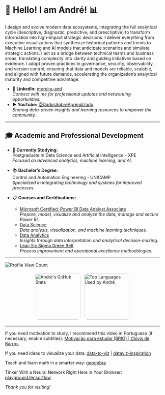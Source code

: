 # 👋 Hello! I am André! 📊

I design and evolve modern data ecosystems, integrating the full analytical cycle (descriptive, diagnostic, predictive, and prescriptive) to transform information into high-impact strategic decisions. I deliver everything from executive visualizations that synthesize historical patterns and trends to Machine Learning and AI models that anticipate scenarios and simulate strategic actions. I act as a bridge between technical teams and business areas, translating complexity into clarity and guiding initiatives based on evidence. I adopt proven practices in governance, security, observability, and version control, ensuring that data and models are reliable, scalable, and aligned with future demands, accelerating the organization’s analytical maturity and competitive advantage.

- 🔗 **LinkedIn:** [moreira-and](https://www.linkedin.com/in/moreira-and)  
  *Connect with me for professional updates and networking opportunities.*
- ▶ **YouTube:** [@DadosSobreAprendizado](https://www.youtube.com/@DadosSobreAprendizado)  
  *Sharing data-driven insights and learning resources to empower the community.*

---

## 🎓 Academic and Professional Development

- 🌱 **Currently Studying:**  
  Postgraduate in Data Science and Artificial Intelligence - XPE  
  *Focused on advanced analytics, machine learning, and AI.*  

- 📚 **Bachelor’s Degree:**  
  Control and Automation Engineering - UNICAMP  
  *Specialized in integrating technology and systems for improved processes.*  

- 📋 **Courses and Certifications:**
  - [Microsoft Certified: Power BI Data Analyst Associate](https://learn.microsoft.com/api/credentials/share/pt-br/moreira-and/8D008900A573B765?sharingId=2A1876131FAA5088)  
    *Prepare, model, visualize and analyze the data, manage and secure Power BI.*  
  - [Data Science](https://app.awari.com.br/certificado/84cc0992-22a9-427c-8f10-f52c2ec66342)  
    *Data analysis, visualization, and machine learning techniques.*  
  - [Data Analytics](https://app.awari.com.br/certificado/c3f7cac4-7994-4ca2-b0c8-87bb2e561275)  
    *Insights through data interpretation and analytical decision-making.*  
  - [Lean Six Sigma Green Belt](https://ead2.escolaedti.com.br/certificates/public?token=b5c7f837dedc708a1df72a3faf40bdf9)  
    *Process improvement and operational excellence methodologies.*  

---

![Profile View Count](https://komarev.com/ghpvc/?username=moreira-and&theme=dracula)  

<div style="display: flex; justify-content: center; align-items: flex-start; margin: 20px 0;">
  <img src="https://github-readme-stats.vercel.app/api?username=moreira-and&show_icons=true&theme=dracula&rank_icon=github" alt="André's GitHub Stats" style="height: 150px; border-radius: 10px; margin-right: 10px;"/>
  <img src="https://github-readme-stats.vercel.app/api/top-langs/?username=moreira-and&theme=dracula" alt="Top Languages Used by André" style="height: 150px; border-radius: 10px;"/>
</div>

---

If you need motivation to study, I recommend this video in Portuguese (if necessary, enable subtitles): [Motivação para estudar (BRIO) | Clóvis de Barros](https://www.youtube.com/watch?v=TRPBY_lxJfE).

If you need ideas to visualize your data: [data-to-viz](https://www.data-to-viz.com/) | [dataviz-inspiration](https://www.dataviz-inspiration.com/)

Teach and learn math in a smarter way: [geogebra](https://www.geogebra.org/)

Tinker With a Neural Network Right Here in Your Browser: [playground.tensorflow](https://playground.tensorflow.org/)

_*Thank you for visiting!*_
